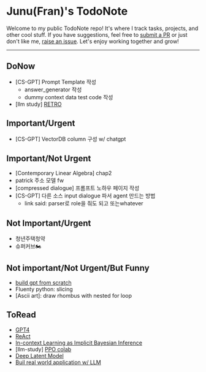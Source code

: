 # Junu(Fran)'s TodoNote
Welcome to my public TodoNote repo! It's where I track tasks, projects, and other cool stuff. If you have suggestions, feel free to [submit a PR](https://github.com/junuMoon/TodoNote/pulls) or just don't like me, [raise an issue](https://github.com/junuMoon/TodoNote/issues). Let's enjoy working together and grow!

---

## DoNow
- [CS-GPT] Prompt Template 작성
    - answer_generator 작성
    - dummy context data test code 작성
- [llm study] [RETRO](https://arxiv.org/pdf/2112.04426.pdf)

## Important/Urgent
- [CS-GPT] VectorDB column 구성 w/ chatgpt

## Important/Not Urgent
- [Contemporary Linear Algebra] chap2
- patrick 주소 모델 fw 
- [compressed dialogue] 프롬프트 노하우 페이지 작성
- [CS-GPT] 다른 소스 input dialogue 파서 agent 만드는 방법
    - link said: parser로 role을 줘도 되고 또는whatever

## Not Important/Urgent
- 청년주택청약
- 슈퍼커브🏍️

## Not important/Not Urgent/But Funny
- [build gpt from scratch](https://youtu.be/kCc8FmEb1nY)
- Fluenty python: slicing
- [Ascii art]: draw rhombus with nested for loop

## ToRead
- [GPT4](https://arxiv.org/pdf/2303.08774.pdf)
- [ReAct](https://arxiv.org/pdf/2210.03629.pdf)
- [In-context Learning as Implicit Bayesian Inference](https://arxiv.org/pdf/2111.02080.pdf) 
- [llm-study] [PPO colab](https://colab.research.google.com/drive/1tHY9HldOkZjjhdjbAOzY9wVxLtAuDLdl?usp=sharing) 
- [Deep Latent Model](https://arxiv.org/pdf/1812.06834.pdf)
- [Buil real world application w/ LLM](https://huyenchip.com/2023/04/11/llm-engineering.html)
